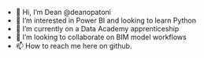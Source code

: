 - 👋 Hi, I’m Dean @deanopatoni
- 👀 I’m interested in Power BI and looking to learn Python
- 🌱 I’m currently on a Data Academy apprenticeship
- 💞️ I’m looking to collaborate on BIM model workflows
- 📫 How to reach me here on github.

<!---
deanopatoni/deanopatoni is a ✨ special ✨ repository because its `README.md` (this file) appears on your GitHub profile.
You can click the Preview link to take a look at your changes.
--->
